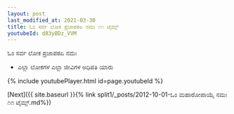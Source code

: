 ```yaml
---
layout: post
last_modified_at: 2021-03-30
title: ಓಂ ಸರ್ವ ಲೋಕ ಪ್ರಜಾಪಠಏ ನಮಃ ೧೧ ಟೈಮ್ಸ್
youtubeId: d83yBDz_VVM
---
```

 
 
 ಓಂ ಸರ್ವ ಲೋಕ ಪ್ರಜಾಪಠಏ ನಮಃ  
 
 -  ಎಲ್ಲಾ ಲೋಕಗಳ ಎಲ್ಲಾ ಜೀವಿಗಳ ಅಧಿಪತಿ ಯಾರು 
 
  
 
  
 
 
 
 
 
 


{% include youtubePlayer.html id=page.youtubeId %}
 
[Next]({{ site.baseurl }}{% link  split1/_posts/2012-10-01-ಓಂ ಮಹಾರೋಪಾಯೈ ನಮಃ ೧೧ ಟೈಮ್ಸ್.md%})
 
